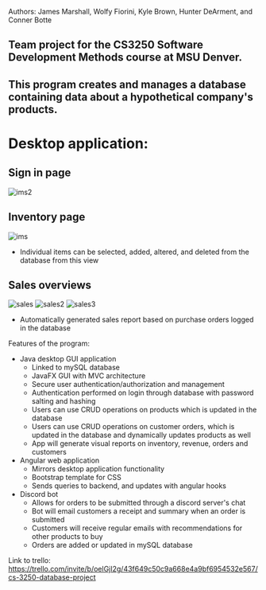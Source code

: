 Authors: 
James Marshall, Wolfy Fiorini, Kyle Brown, Hunter DeArment, and Conner Botte

## Team project for the CS3250 Software Development Methods course at MSU Denver. 
## This program creates and manages a database containing data about a hypothetical company's products. 

# Desktop application:

## Sign in page
![ims2](https://github.com/Wolfy319/Java-Inventory-Manager/assets/60371754/20226182-dd03-46ad-a9fe-894b479a2973)

## Inventory page
![ims](https://github.com/Wolfy319/Java-Inventory-Manager/assets/60371754/c02d4e2b-23c3-4001-a355-1cf2eda78676)
- Individual items can be selected, added, altered, and deleted from the database from this view

## Sales overviews

![sales](https://github.com/Wolfy319/Java-Inventory-Manager/assets/60371754/3fea0989-e19f-41ac-bb4d-3ff08b6748ed)
![sales2](https://github.com/Wolfy319/Java-Inventory-Manager/assets/60371754/b1a55cb9-98f7-47e6-afac-0d9bc2527149)
![sales3](https://github.com/Wolfy319/Java-Inventory-Manager/assets/60371754/13ba5291-ab6b-4214-a6aa-34d5f66bc079)
- Automatically generated sales report based on purchase orders logged in the database

Features of the program:
- Java desktop GUI application 
  - Linked to mySQL database
  - JavaFX GUI with MVC architecture
  - Secure user authentication/authorization and management
  - Authentication performed on login through database with password salting and hashing
  - Users can use CRUD operations on products which is updated in the database
  - Users can use CRUD operations on customer orders, which is updated in the database and dynamically updates products as well
  - App will generate visual reports on inventory, revenue, orders and customers 
- Angular web application
  - Mirrors desktop application functionality
  - Bootstrap template for CSS
  - Sends queries to backend, and updates with angular hooks
- Discord bot
  - Allows for orders to be submitted through a discord server's chat
  - Bot will email customers a receipt and summary when an order is submitted 
  - Customers will receive regular emails with recommendations for other products to buy
  - Orders are added or updated in mySQL database

Link to trello: https://trello.com/invite/b/oelGjI2g/43f649c50c9a668e4a9bf6954532e567/cs-3250-database-project

